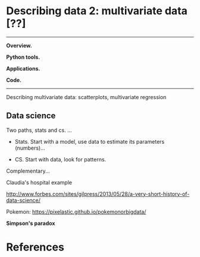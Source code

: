 # Describing data 2:   multivariate data [??]

---
**Overview.**

**Python tools.**  

**Applications.**

**Code.** 

---

Describing multivariate data:  scatterplots, multivariate regression


## Data science

Two paths, stats and cs.  ...  

* Stats.  Start with a model, use data to estimate its parameters (numbers)...

* CS.  Start with data, look for patterns.  

Complementary...  

Claudia's hospital example

http://www.forbes.com/sites/gilpress/2013/05/28/a-very-short-history-of-data-science/ 

Pokemon:  https://pixelastic.github.io/pokemonorbigdata/


**Simpson's paradox**


# References 

